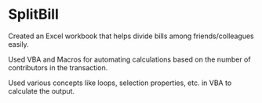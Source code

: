 # SplitBill

Created an Excel workbook that helps divide bills among friends/colleagues easily.

Used VBA and Macros for automating calculations based on the number of contributors
in the transaction.

Used various concepts like loops, selection properties, etc. in VBA to calculate the output.
